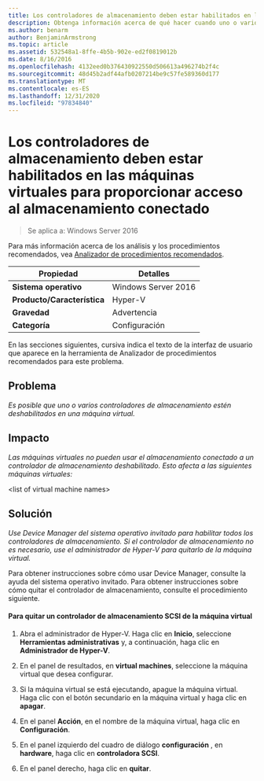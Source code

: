 ```yaml
---
title: Los controladores de almacenamiento deben estar habilitados en las máquinas virtuales para proporcionar acceso al almacenamiento conectado
description: Obtenga información acerca de qué hacer cuando uno o varios controladores de almacenamiento se pueden deshabilitar en una máquina virtual.
ms.author: benarm
author: BenjaminArmstrong
ms.topic: article
ms.assetid: 532548a1-8ffe-4b5b-902e-ed2f0819012b
ms.date: 8/16/2016
ms.openlocfilehash: 4132eed0b376430922550d506613a496274b2f4c
ms.sourcegitcommit: 48d45b2adf44afb0207214be9c57fe589360d177
ms.translationtype: MT
ms.contentlocale: es-ES
ms.lasthandoff: 12/31/2020
ms.locfileid: "97834840"
---
```

# <a name="storage-controllers-should-be-enabled-in-virtual-machines-to-provide-access-to-attached-storage"></a>Los controladores de almacenamiento deben estar habilitados en las máquinas virtuales para proporcionar acceso al almacenamiento conectado

>Se aplica a: Windows Server 2016

Para más información acerca de los análisis y los procedimientos recomendados, vea [Analizador de procedimientos recomendados](https://go.microsoft.com/fwlink/?LinkId=122786).

|Propiedad|Detalles|
|-|-|
|**Sistema operativo**|Windows Server 2016|
|**Producto/Característica**|Hyper-V|
|**Gravedad**|Advertencia|
|**Categoría**|Configuración|

En las secciones siguientes, cursiva indica el texto de la interfaz de usuario que aparece en la herramienta de Analizador de procedimientos recomendados para este problema.

## <a name="issue"></a>Problema

*Es posible que uno o varios controladores de almacenamiento estén deshabilitados en una máquina virtual.*

## <a name="impact"></a>Impacto

*Las máquinas virtuales no pueden usar el almacenamiento conectado a un controlador de almacenamiento deshabilitado. Esto afecta a las siguientes máquinas virtuales:*

\<list of virtual machine names>

## <a name="resolution"></a>Solución

*Use Device Manager del sistema operativo invitado para habilitar todos los controladores de almacenamiento. Si el controlador de almacenamiento no es necesario, use el administrador de Hyper-V para quitarlo de la máquina virtual.*

Para obtener instrucciones sobre cómo usar Device Manager, consulte la ayuda del sistema operativo invitado. Para obtener instrucciones sobre cómo quitar el controlador de almacenamiento, consulte el procedimiento siguiente.

#### <a name="to-remove-a-scsi-storage-controller-from-the-virtual-machine"></a>Para quitar un controlador de almacenamiento SCSI de la máquina virtual

1.  Abra el administrador de Hyper-V. Haga clic en **Inicio**, seleccione **Herramientas administrativas** y, a continuación, haga clic en **Administrador de Hyper-V**.

2.  En el panel de resultados, en **virtual machines**, seleccione la máquina virtual que desea configurar.

3.  Si la máquina virtual se está ejecutando, apague la máquina virtual. Haga clic con el botón secundario en la máquina virtual y haga clic en **apagar**.

4.  En el panel **Acción**, en el nombre de la máquina virtual, haga clic en **Configuración**.

5.  En el panel izquierdo del cuadro de diálogo **configuración** , en **hardware**, haga clic en **controladora SCSI**.

6.  En el panel derecho, haga clic en **quitar**.



